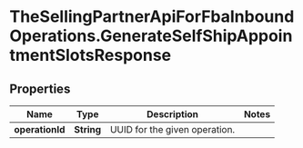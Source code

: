 # TheSellingPartnerApiForFbaInboundOperations.GenerateSelfShipAppointmentSlotsResponse

## Properties
Name | Type | Description | Notes
------------ | ------------- | ------------- | -------------
**operationId** | **String** | UUID for the given operation. | 


